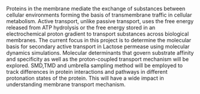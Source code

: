 Proteins in the membrane mediate the exchange of substances between cellular environments forming the basis of transmembrane traffic in cellular metabolism. Active transport, unlike passive transport, uses the free energy released from ATP hydrolysis or the free energy stored in an electrochemical proton gradient to transport substances across biological membranes. The current focus in this project is to determine the molecular basis for secondary active transport in Lactose permease using molecular dynamics simulations. Molecular determinants that govern substrate affinity and specificity as well as the proton-coupled transport mechanism will be explored. SMD,TMD and umbrella sampling method will be employed to track differences in protein interactions and pathways in different protonation states of the protein. This will have a wide impact in understanding membrane transport mechanism.
